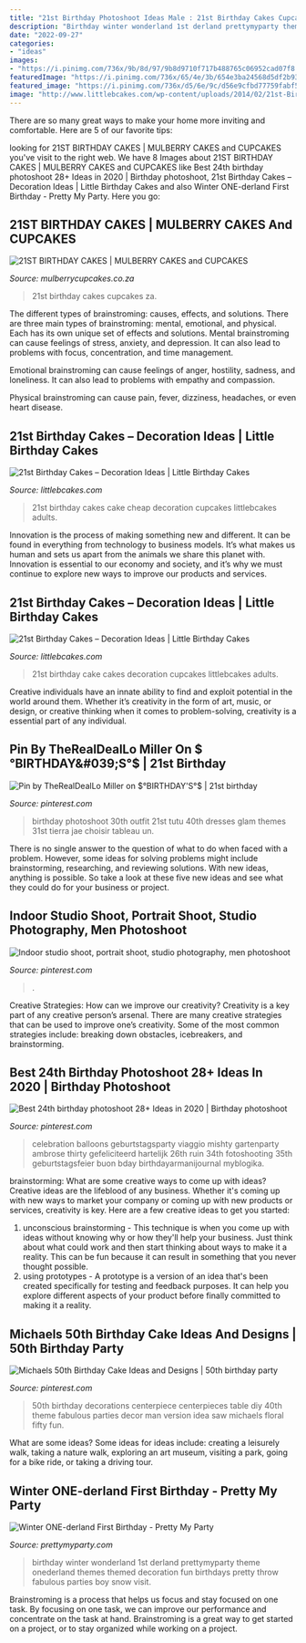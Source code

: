 ```yaml
---
title: "21st Birthday Photoshoot Ideas Male : 21st Birthday Cakes Cupcakes Za"
description: "Birthday winter wonderland 1st derland prettymyparty theme onederland themes themed decoration fun birthdays pretty throw fabulous parties boy snow visit"
date: "2022-09-27"
categories:
- "ideas"
images:
- "https://i.pinimg.com/736x/9b/8d/97/9b8d9710f717b488765c06952cad07f8.jpg"
featuredImage: "https://i.pinimg.com/736x/65/4e/3b/654e3ba24568d5df2b937d633ef50caa.jpg"
featured_image: "https://i.pinimg.com/736x/d5/6e/9c/d56e9cfbd77759fabf56c5d72b4f7dd0--th-birthday-decorations-th-birthday-party-ideas-for-men-theme.jpg"
image: "http://www.littlebcakes.com/wp-content/uploads/2014/02/21st-Birthday-Cake-Images-768x1024.jpg"
---
```



There are so many great ways to make your home more inviting and comfortable. Here are 5 of our favorite tips:

	

		
looking for 21ST BIRTHDAY CAKES | MULBERRY CAKES and CUPCAKES you've visit to the right web. We have 8 Images about 21ST BIRTHDAY CAKES | MULBERRY CAKES and CUPCAKES like Best 24th birthday photoshoot 28+ Ideas in 2020 | Birthday photoshoot, 21st Birthday Cakes – Decoration Ideas | Little Birthday Cakes and also Winter ONE-derland First Birthday - Pretty My Party. Here you go:
		
    
## 21ST BIRTHDAY CAKES | MULBERRY CAKES And CUPCAKES

<img loading=lazy src="http://mulberrycupcakes.co.za/wp-content/flagallery/21st-birthday-cakes/webview/20161210_1105561.jpg" onerror="this.onerror=null;this.src='https://tse4.mm.bing.net/th?id=OIP.KLqThAq-IQGPqLy7wMd6pwHaKt&amp;pid=15.1';" alt="21ST BIRTHDAY CAKES | MULBERRY CAKES and CUPCAKES">

_Source: mulberrycupcakes.co.za_

>21st birthday cakes cupcakes za. 

	

The different types of brainstroming: causes, effects, and solutions.
There are three main types of brainstroming: mental, emotional, and physical. Each has its own unique set of effects and solutions.
Mental brainstroming can cause feelings of stress, anxiety, and depression. It can also lead to problems with focus, concentration, and time management.

Emotional brainstroming can cause feelings of anger, hostility, sadness, and loneliness. It can also lead to problems with empathy and compassion.

Physical brainstroming can cause pain, fever, dizziness, headaches, or even heart disease.

    
## 21st Birthday Cakes – Decoration Ideas | Little Birthday Cakes

<img loading=lazy src="https://www.littlebcakes.com/wp-content/uploads/2014/02/21st-Birthday-Cake-Images.jpg" onerror="this.onerror=null;this.src='https://tse3.mm.bing.net/th?id=OIP.-AMWZX2gyPz_UG0hgZ_LWwHaJ4&amp;pid=15.1';" alt="21st Birthday Cakes – Decoration Ideas | Little Birthday Cakes">

_Source: littlebcakes.com_

>21st birthday cakes cake cheap decoration cupcakes littlebcakes adults. 

	

Innovation is the process of making something new and different. It can be found in everything from technology to business models. It’s what makes us human and sets us apart from the animals we share this planet with. Innovation is essential to our economy and society, and it’s why we must continue to explore new ways to improve our products and services.

    
## 21st Birthday Cakes – Decoration Ideas | Little Birthday Cakes

<img loading=lazy src="http://www.littlebcakes.com/wp-content/uploads/2014/02/21st-Birthday-Cake-Images-768x1024.jpg" onerror="this.onerror=null;this.src='https://tse2.mm.bing.net/th?id=OIP.5xHlcbFFtqsY0sBbnL4IuwHaJ4&amp;pid=15.1';" alt="21st Birthday Cakes – Decoration Ideas | Little Birthday Cakes">

_Source: littlebcakes.com_

>21st birthday cake cakes decoration cupcakes littlebcakes adults. 

	

Creative individuals have an innate ability to find and exploit potential in the world around them. Whether it’s creativity in the form of art, music, or design, or creative thinking when it comes to problem-solving, creativity is a essential part of any individual.

    
## Pin By TheRealDealLo Miller On $°BIRTHDAY&#039;S°$ | 21st Birthday

<img loading=lazy src="https://i.pinimg.com/736x/3d/63/04/3d6304a065a6dfaff89a3dc15097a303.jpg" onerror="this.onerror=null;this.src='https://tse4.mm.bing.net/th?id=OIP.AJyNyX813h-goqcRMKG6ogHaK2&amp;pid=15.1';" alt="Pin by TheRealDealLo Miller on $°BIRTHDAY&#039;S°$ | 21st birthday">

_Source: pinterest.com_

>birthday photoshoot 30th outfit 21st tutu 40th dresses glam themes 31st tierra jae choisir tableau un. 

	

There is no single answer to the question of what to do when faced with a problem. However, some ideas for solving problems might include brainstorming, researching, and reviewing solutions. With new ideas, anything is possible. So take a look at these five new ideas and see what they could do for your business or project.

    
## Indoor Studio Shoot, Portrait Shoot, Studio Photography, Men Photoshoot

<img loading=lazy src="https://i.pinimg.com/736x/9b/8d/97/9b8d9710f717b488765c06952cad07f8.jpg" onerror="this.onerror=null;this.src='https://tse3.mm.bing.net/th?id=OIP.tHTwnva9UIPpiNGH_2izUwHaJQ&amp;pid=15.1';" alt="Indoor studio shoot, portrait shoot, studio photography, men photoshoot">

_Source: pinterest.com_

>. 

	

Creative Strategies: How can we improve our creativity?
Creativity is a key part of any creative person’s arsenal. There are many creative strategies that can be used to improve one’s creativity. Some of the most common strategies include: breaking down obstacles, icebreakers, and brainstorming.

    
## Best 24th Birthday Photoshoot 28+ Ideas In 2020 | Birthday Photoshoot

<img loading=lazy src="https://i.pinimg.com/736x/65/4e/3b/654e3ba24568d5df2b937d633ef50caa.jpg" onerror="this.onerror=null;this.src='https://tse4.mm.bing.net/th?id=OIP.PATKZlMyK8Vnt2Zqw76vfwAAAA&amp;pid=15.1';" alt="Best 24th birthday photoshoot 28+ Ideas in 2020 | Birthday photoshoot">

_Source: pinterest.com_

>celebration balloons geburtstagsparty viaggio mishty gartenparty ambrose thirty gefeliciteerd hartelijk 26th ruin 34th fotoshooting 35th geburtstagsfeier buon bday birthdayarmanijournal myblogika. 

	

brainstorming: What are some creative ways to come up with ideas?
Creative ideas are the lifeblood of any business. Whether it's coming up with new ways to market your company or coming up with new products or services, creativity is key. Here are a few creative ideas to get you started: 
1. unconscious brainstorming - This technique is when you come up with ideas without knowing why or how they'll help your business. Just think about what could work and then start thinking about ways to make it a reality. This can be fun because it can result in something that you never thought possible. 
2. using prototypes - A prototype is a version of an idea that's been created specifically for testing and feedback purposes. It can help you explore different aspects of your product before finally committed to making it a reality.

    
## Michaels 50th Birthday Cake Ideas And Designs | 50th Birthday Party

<img loading=lazy src="https://i.pinimg.com/736x/d5/6e/9c/d56e9cfbd77759fabf56c5d72b4f7dd0--th-birthday-decorations-th-birthday-party-ideas-for-men-theme.jpg" onerror="this.onerror=null;this.src='https://tse3.mm.bing.net/th?id=OIP.6u_e-za8G3AW3g3RFg24fwHaJ3&amp;pid=15.1';" alt="Michaels 50th Birthday Cake Ideas and Designs | 50th birthday party">

_Source: pinterest.com_

>50th birthday decorations centerpiece centerpieces table diy 40th theme fabulous parties decor man version idea saw michaels floral fifty fun. 

	

What are some ideas?
Some ideas for ideas include: creating a leisurely walk, taking a nature walk, exploring an art museum, visiting a park, going for a bike ride, or taking a driving tour.

    
## Winter ONE-derland First Birthday - Pretty My Party

<img loading=lazy src="https://www.prettymyparty.com/wp-content/uploads/2015/03/winter-wonderland-first-birthday-ideas.jpg" onerror="this.onerror=null;this.src='https://tse1.mm.bing.net/th?id=OIP.hsNYAmI_6mFZyIMDjKB1FAHaKl&amp;pid=15.1';" alt="Winter ONE-derland First Birthday - Pretty My Party">

_Source: prettymyparty.com_

>birthday winter wonderland 1st derland prettymyparty theme onederland themes themed decoration fun birthdays pretty throw fabulous parties boy snow visit. 

	

Brainstroming is a process that helps us focus and stay focused on one task. By focusing on one task, we can improve our performance and concentrate on the task at hand. Brainstroming is a great way to get started on a project, or to stay organized while working on a project.

